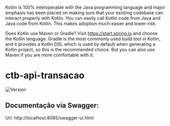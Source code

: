 Kotlin is 100% interoperable with the Java programming language and major emphasis has been placed on making sure that your existing codebase can interact properly with Kotlin. You can easily call Kotlin code from Java and Java code from Kotlin. This makes adoption much easier and lower-risk.

Does Kotlin use Maven or Gradle?
Visit https://start.spring.io and choose the Kotlin language. Gradle is the most commonly used build tool in Kotlin, and it provides a Kotlin DSL which is used by default when generating a Kotlin project, so this is the recommended choice. But you can also use Maven if you are more comfortable with it.


# ctb-api-transacao
![Version](https://img.shields.io/badge/version-1.0.0-blue.svg?cacheSeconds=2592000)

## Documentação via Swagger:
Url: http://localhost:8085/swagger-ui.html